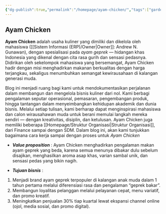 ```yaml
---
{"dg-publish":true,"permalink":"/homepage/ayam-chicken/","tags":["gardenEntry"]}
---
```


## Ayam Chicken

**Ayam Chicken** adalah usaha kuliner yang dimiliki dan dikelola oleh mahasiswa ([[Sistem Informasi (ERP)/Owner\|Owner]]: Andrew N. Gunawan), dengan spesialisasi pada _ayam geprek_ — hidangan khas Indonesia yang dikenal dengan cita rasa gurih dan sensasi pedasnya. Didirikan oleh sekelompok mahasiswa yang bersemangat, Ayam Chicken hadir dengan misi menghadirkan makanan berkualitas dengan harga terjangkau, sekaligus menumbuhkan semangat kewirausahaan di kalangan generasi muda.

Blog ini menjadi ruang bagi kami untuk mendokumentasikan perjalanan dalam membangun dan mengelola bisnis kuliner dari nol. Kami berbagi pengalaman seputar operasional, pemasaran, pengembangan produk, hingga tantangan dalam menyeimbangkan kehidupan akademik dan dunia bisnis. Melalui setiap tulisan, kami berharap dapat menginspirasi mahasiswa dan calon wirausahawan muda untuk berani memulai langkah mereka sendiri — dengan kreativitas, disiplin, dan ketulusan. Ayam Chicken juga memiliki beberapa [[Homepage/Struktur Organisasi\|Struktur Organisasi]], dari Finance sampai dengan SDM. Dalam blog ini, akan kami tunjukkan bagaimana cara kerja sampai dengan proses untuk *Ayam Chicken* 

- ***Value proposition*** :
 Ayam Chicken menghadirkan pengalaman makan ayam geprek yang beda, karena semua menunya dibakar dulu sebelum disajikan, menghasilkan aroma asap khas, varian sambal unik, dan sensasi pedas yang bikin nagih.

- ***Tujuan bisnis*** :
1. Menjadi brand ayam geprek terpopuler di kalangan anak muda dalam 1 tahun pertama melalui diferensiasi rasa dan pengalaman “geprek bakar”.
2. Membangun loyalitas pelanggan melalui pelayanan cepat, menu variatif, dan promo kreatif.
3. Meningkatkan penjualan 30% tiap kuartal lewat ekspansi channel online (ojol, media sosial, dan promo digital).